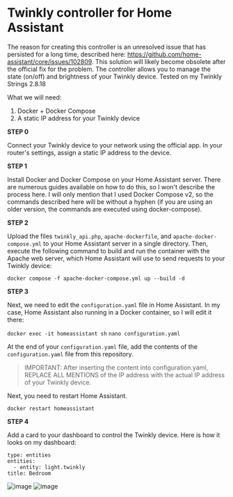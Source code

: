 # Twinkly controller for Home Assistant

The reason for creating this controller is an unresolved issue that has persisted for a long time, described here: https://github.com/home-assistant/core/issues/102809. This solution will likely become obsolete after the official fix for the problem.
The controller allows you to manage the state (on/off) and brightness of your Twinkly device. Tested on my Twinkly Strings 2.8.18

What we will need:
1. Docker + Docker Compose
2. A static IP address for your Twinkly device

**STEP 0**

Connect your Twinkly device to your network using the official app. In your router's settings, assign a static IP address to the device.

**STEP 1**

Install Docker and Docker Compose on your Home Assistant server. There are numerous guides available on how to do this, so I won't describe the process here. I will only mention that I used Docker Compose v2, so the commands described here will be without a hyphen (if you are using an older version, the commands are executed using docker-compose).

**STEP 2**

Upload the files `twinkly_api.php`, `apache-dockerfile`, and `apache-docker-compose.yml` to your Home Assistant server in a single directory. Then, execute the following command to build and run the container with the Apache web server, which Home Assistant will use to send requests to your Twinkly device:

`docker compose -f apache-docker-compose.yml up --build -d`

**STEP 3**

Next, we need to edit the `configuration.yaml` file in Home Assistant. In my case, Home Assistant also running in a Docker container, so I will edit it there:

`docker exec -it homeassistant sh`
`nano configuration.yaml`

At the end of your `configuration.yaml` file, add the contents of the `configuration.yaml` file from this repository. 

> IMPORTANT: 
> After inserting the content into configuration.yaml, REPLACE ALL MENTIONS of the IP address with the actual IP address of your Twinkly device.

Next, you need to restart Home Assistant.

`docker restart homeassistant`

**STEP 4**

Add a card to your dashboard to control the Twinkly device. Here is how it looks on my dashboard:

```
type: entities
entities:
  - entity: light.twinkly
title: Bedroom
```
![image](https://github.com/bigboychemdawg/twinkly-controller/assets/83305197/7507ec45-f5bc-4294-8fe0-1dc8d0efdc4c)
![image](https://github.com/bigboychemdawg/twinkly-controller/assets/83305197/2b2a4ae2-4e70-4e4b-89a2-a615a1700d02)



